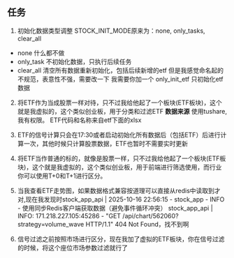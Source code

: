 ## 任务

1. 初始化数据类型调整
STOCK_INIT_MODE原来为：none, only_tasks, clear_all
- none 什么都不做
- only_task 不初始化数据，只执行后续任务
- clear_all 清空所有数据重新初始化，包括后续新增的etf
但是我感觉命名起的不规范，表意性不强，需要改一下
我需要你加一个 only_init_etf 只初始化etf数据

2. 将ETF作为当成股票一样对待，只不过我给他起了一个板块(ETF板块)，这个就是我虚拟的，这个类似创业板，用于分类和过滤ETF
**数据来源**
使用tushare,我有权限。 ETF代码和名称来自etf下面的xlsx

3. ETF的信号计算只会在17:30或者启动初始化所有数据后（包括ETF）后进行计算一次，其他时候只计算股票数据，ETF也暂时不需要实时更新


1. 将ETF当作普通的标的，就像是股票一样，只不过我给他起了一个板块(ETF板块)，这个就是我虚拟的，这个类似创业板，用于前端进行筛选使用，而行业你可以使用T+0和T+1进行区分。

2. 当我查看ETF走势图，如果数据格式兼容按道理可以直接从redis中读取到才对,现在我发现时stock_app_api    | 2025-10-16 22:56:15 - stock_app - INFO - 使用同步Redis客户端获取数据（避免事件循环冲突）
stock_app_api    | INFO:     171.218.227.105:45286 - "GET /api/chart/562060?strategy=volume_wave HTTP/1.1" 404 Not Found，找不到啊
3. 信号过滤之前按照市场进行区分，现在我加了虚拟的ETF板块，你在信号过滤的时候，将这个座位市场参数过滤就行了
